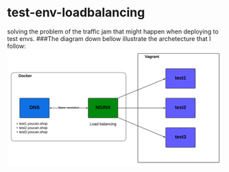 # test-env-loadbalancing
solving the problem of the traffic jam that might happen when deploying to test envs.
###The diagram down bellow illustrate the archetecture that I follow:
![diagram.](./diag.png)